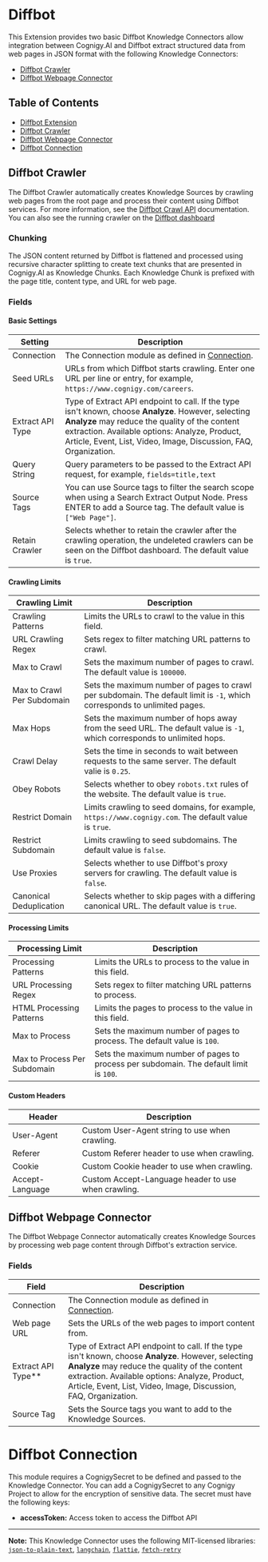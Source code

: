 
# Diffbot

This Extension provides two basic Diffbot Knowledge Connectors allow integration between Cognigy.AI and Diffbot extract structured data from web pages in JSON format with the following Knowledge Connectors:

- [Diffbot Crawler](#diffbot-crawler)
- [Diffbot Webpage Connector](#diffbot-webpage-connector)

## Table of Contents

- [Diffbot Extension](#diffbot-extension)
- [Diffbot Crawler](#diffbot-crawler)
- [Diffbot Webpage Connector](#diffbot-webpage-connector)
- [Diffbot Connection](#diffbot-connection)

## Diffbot Crawler

The Diffbot Crawler automatically creates Knowledge Sources by crawling web pages from the root page and process their content using Diffbot services. For more information, see the [Diffbot Crawl API](https://docs.diffbot.com/reference/crawl-introduction) documentation. You can also see the running crawler on the [Diffbot dashboard](https://app.diffbot.com/crawls/)

### Chunking

The JSON content returned by Diffbot is flattened and processed using recursive character splitting to create text chunks that are presented in Cognigy.AI as Knowledge Chunks. Each Knowledge Chunk is prefixed with the page title, content type, and URL for web page.

### Fields

#### Basic Settings

| Setting          | Description                                                                                                                                                                                                                                                                 |
|------------------|-----------------------------------------------------------------------------------------------------------------------------------------------------------------------------------------------------------------------------------------------------------------------------|
| Connection       | The Connection module as defined in [Connection](#diffbot-connection).                                                                                                                                                                                                      |
| Seed URLs        | URLs from which Diffbot starts crawling. Enter one URL per line or entry, for example, `https://www.cognigy.com/careers`.                                                                                                                                                   |
| Extract API Type | Type of Extract API endpoint to call. If the type isn't known, choose **Analyze**. However, selecting **Analyze** may reduce the quality of the content extraction. Available options: Analyze, Product, Article, Event, List, Video, Image, Discussion, FAQ, Organization. |
| Query String     | Query parameters to be passed to the Extract API request, for example, `fields=title,text`                                                                                                                                                                                  |
| Source Tags      | You can use Source tags to filter the search scope when using a Search Extract Output Node. Press ENTER to add a Source tag. The default value is `["Web Page"]`.                                                                                                           |
| Retain Crawler   | Selects whether to retain the crawler after the crawling operation, the undeleted crawlers can be seen on the Diffbot dashboard. The default value is `true`.                                                                                                               |

#### Crawling Limits

| Crawling Limit             | Description                                                                                                               |
|----------------------------|---------------------------------------------------------------------------------------------------------------------------|
| Crawling Patterns          | Limits the URLs to crawl to the value in this field.                                                                      |
| URL Crawling Regex         | Sets regex to filter matching URL patterns to crawl.                                                                      |
| Max to Crawl               | Sets the maximum number of pages to crawl. The default value is `100000`.                                                 |
| Max to Crawl Per Subdomain | Sets the maximum number of pages to crawl per subdomain. The default limit is `-1`, which corresponds to unlimited pages. |
| Max Hops                   | Sets the maximum number of hops away from the seed URL. The default value is `-1`, which corresponds to unlimited hops.   |
| Crawl Delay                | Sets the time in seconds to wait between requests to the same server. The default valie is `0.25`.                        |
| Obey Robots                | Selects whether to obey `robots.txt` rules of the website. The default value is `true`.                                   |
| Restrict Domain            | Limits crawling to seed domains, for example, `https://www.cognigy.com`. The default value is `true`.                     |
| Restrict Subdomain         | Limits crawling to seed subdomains. The default value is `false`.                                                         |
| Use Proxies                | Selects whether to use Diffbot's proxy servers for crawling. The default value is `false`.                                |
| Canonical Deduplication    | Selects whether to skip pages with a differing canonical URL. The default value is `true`.                                |

#### Processing Limits

| Processing Limit             | Description                                                                            |
|------------------------------|----------------------------------------------------------------------------------------|
| Processing Patterns          | Limits the URLs to process to the value in this field.                                 |
| URL Processing Regex         | Sets regex to filter matching URL patterns to process.                                 |
| HTML Processing Patterns     | Limits the pages to process to the value in this field.                                |
| Max to Process               | Sets the maximum number of pages to process. The default value is `100`.               |
| Max to Process Per Subdomain | Sets the maximum number of pages to process per subdomain. The default limit is `100`. |

#### Custom Headers

| Header          | Description                                         |
|-----------------|-----------------------------------------------------|
| User-Agent      | Custom User-Agent string to use when crawling.      |
| Referer         | Custom Referer header to use when crawling.         |
| Cookie          | Custom Cookie header to use when crawling.          |
| Accept-Language | Custom Accept-Language header to use when crawling. |

## Diffbot Webpage Connector

The Diffbot Webpage Connector automatically creates Knowledge Sources by processing web page content through Diffbot's extraction service.

### Fields

| Field              | Description                                                                                                                                                                                                                                                                 |
|--------------------|-----------------------------------------------------------------------------------------------------------------------------------------------------------------------------------------------------------------------------------------------------------------------------|
| Connection         | The Connection module as defined in [Connection](#diffbot-connection).                                                                                                                                                                                                      |
| Web page URL       | Sets the URLs of the web pages to import content from.                                                                                                                                                                                                                      |
| Extract API Type** | Type of Extract API endpoint to call. If the type isn't known, choose **Analyze**. However, selecting **Analyze** may reduce the quality of the content extraction. Available options: Analyze, Product, Article, Event, List, Video, Image, Discussion, FAQ, Organization. |
| Source Tag         | Sets the Source tags you want to add to the Knowledge Sources.                                                                                                                                                                                                              |

# Diffbot Connection

This module requires a CognigySecret to be defined and passed to the Knowledge Connector. You can add a CognigySecret to any Cognigy Project to allow for the encryption of sensitive data. The secret must have the following keys:

- **accessToken:** Access token to access the Diffbot API

---

**Note:** This Knowledge Connector uses the following MIT-licensed libraries: [`json-to-plain-text`](https://www.npmjs.com/package/turndown), [`langchain`](https://www.npmjs.com/package/langchain), [`flattie`](https://www.npmjs.com/package/flattie), [`fetch-retry`](https://www.npmjs.com/package/fetch-retry)
